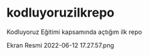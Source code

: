 # kodluyoruzilkrepo
Kodluyoruz Eğitimi kapsamında açtığım ilk repo

Ekran Resmi 2022-06-12 17.27.57.png

